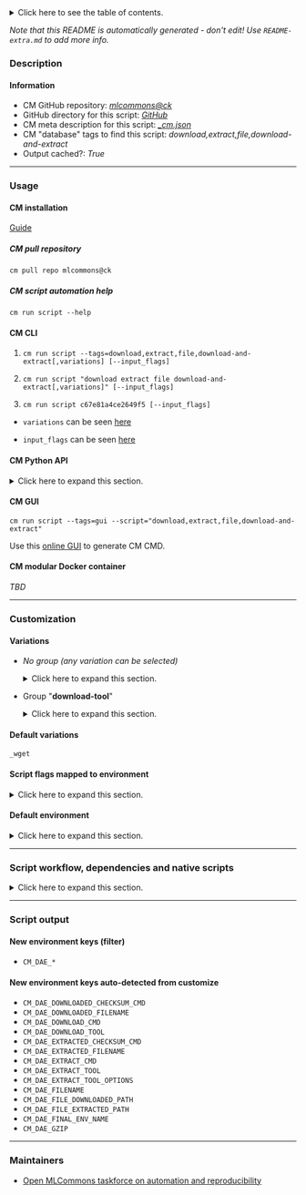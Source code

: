 <details>
<summary>Click here to see the table of contents.</summary>

* [Description](#description)
* [Information](#information)
* [Usage](#usage)
  * [ CM installation](#cm-installation)
  * [ CM script automation help](#cm-script-automation-help)
  * [ CM CLI](#cm-cli)
  * [ CM Python API](#cm-python-api)
  * [ CM GUI](#cm-gui)
  * [ CM modular Docker container](#cm-modular-docker-container)
* [Customization](#customization)
  * [ Variations](#variations)
  * [ Script flags mapped to environment](#script-flags-mapped-to-environment)
  * [ Default environment](#default-environment)
* [Script workflow, dependencies and native scripts](#script-workflow-dependencies-and-native-scripts)
* [Script output](#script-output)
* [New environment keys (filter)](#new-environment-keys-(filter))
* [New environment keys auto-detected from customize](#new-environment-keys-auto-detected-from-customize)
* [Maintainers](#maintainers)

</details>

*Note that this README is automatically generated - don't edit! Use `README-extra.md` to add more info.*

### Description

#### Information

* CM GitHub repository: *[mlcommons@ck](https://github.com/mlcommons/ck/tree/master/cm-mlops)*
* GitHub directory for this script: *[GitHub](https://github.com/mlcommons/ck/tree/master/cm-mlops/script/download-and-extract)*
* CM meta description for this script: *[_cm.json](_cm.json)*
* CM "database" tags to find this script: *download,extract,file,download-and-extract*
* Output cached?: *True*
___
### Usage

#### CM installation

[Guide](https://github.com/mlcommons/ck/blob/master/docs/installation.md)

##### CM pull repository

```cm pull repo mlcommons@ck```

##### CM script automation help

```cm run script --help```

#### CM CLI

1. `cm run script --tags=download,extract,file,download-and-extract[,variations] [--input_flags]`

2. `cm run script "download extract file download-and-extract[,variations]" [--input_flags]`

3. `cm run script c67e81a4ce2649f5 [--input_flags]`

* `variations` can be seen [here](#variations)

* `input_flags` can be seen [here](#script-flags-mapped-to-environment)

#### CM Python API

<details>
<summary>Click here to expand this section.</summary>

```python

import cmind

r = cmind.access({'action':'run'
                  'automation':'script',
                  'tags':'download,extract,file,download-and-extract'
                  'out':'con',
                  ...
                  (other input keys for this script)
                  ...
                 })

if r['return']>0:
    print (r['error'])

```

</details>


#### CM GUI

```cm run script --tags=gui --script="download,extract,file,download-and-extract"```

Use this [online GUI](https://cKnowledge.org/cm-gui/?tags=download,extract,file,download-and-extract) to generate CM CMD.

#### CM modular Docker container

*TBD*

___
### Customization


#### Variations

  * *No group (any variation can be selected)*
    <details>
    <summary>Click here to expand this section.</summary>

    * `_extract`
      - Environment variables:
        - *CM_DAE_EXTRACT_DOWNLOADED*: `yes`
      - Workflow:
    * `_no-remove-extracted`
      - Environment variables:
        - *CM_DAE_REMOVE_EXTRACTED*: `no`
      - Workflow:
    * `_url.#`
      - Environment variables:
        - *CM_DAE_URL*: `#`
      - Workflow:

    </details>


  * Group "**download-tool**"
    <details>
    <summary>Click here to expand this section.</summary>

    * `_curl`
      - Environment variables:
        - *CM_DAE_DOWNLOAD_TOOL*: `curl`
      - Workflow:
    * **`_wget`** (default)
      - Environment variables:
        - *CM_DAE_DOWNLOAD_TOOL*: `wget`
      - Workflow:

    </details>


#### Default variations

`_wget`

#### Script flags mapped to environment
<details>
<summary>Click here to expand this section.</summary>

* `--url=value`  &rarr;  `CM_DAE_URL=value`

**Above CLI flags can be used in the Python CM API as follows:**

```python
r=cm.access({... , "url":...}
```

</details>

#### Default environment

<details>
<summary>Click here to expand this section.</summary>

These keys can be updated via `--env.KEY=VALUE` or `env` dictionary in `@input.json` or using script flags.


</details>

___
### Script workflow, dependencies and native scripts

<details>
<summary>Click here to expand this section.</summary>

  1. Read "deps" on other CM scripts from [meta](https://github.com/mlcommons/ck/tree/master/cm-mlops/script/download-and-extract/_cm.json)
  1. ***Run "preprocess" function from [customize.py](https://github.com/mlcommons/ck/tree/master/cm-mlops/script/download-and-extract/customize.py)***
  1. Read "prehook_deps" on other CM scripts from [meta](https://github.com/mlcommons/ck/tree/master/cm-mlops/script/download-and-extract/_cm.json)
  1. ***Run native script if exists***
     * [run.sh](https://github.com/mlcommons/ck/tree/master/cm-mlops/script/download-and-extract/run.sh)
  1. Read "posthook_deps" on other CM scripts from [meta](https://github.com/mlcommons/ck/tree/master/cm-mlops/script/download-and-extract/_cm.json)
  1. ***Run "postrocess" function from [customize.py](https://github.com/mlcommons/ck/tree/master/cm-mlops/script/download-and-extract/customize.py)***
  1. Read "post_deps" on other CM scripts from [meta](https://github.com/mlcommons/ck/tree/master/cm-mlops/script/download-and-extract/_cm.json)
</details>

___
### Script output
#### New environment keys (filter)

* `CM_DAE_*`
#### New environment keys auto-detected from customize

* `CM_DAE_DOWNLOADED_CHECKSUM_CMD`
* `CM_DAE_DOWNLOADED_FILENAME`
* `CM_DAE_DOWNLOAD_CMD`
* `CM_DAE_DOWNLOAD_TOOL`
* `CM_DAE_EXTRACTED_CHECKSUM_CMD`
* `CM_DAE_EXTRACTED_FILENAME`
* `CM_DAE_EXTRACT_CMD`
* `CM_DAE_EXTRACT_TOOL`
* `CM_DAE_EXTRACT_TOOL_OPTIONS`
* `CM_DAE_FILENAME`
* `CM_DAE_FILE_DOWNLOADED_PATH`
* `CM_DAE_FILE_EXTRACTED_PATH`
* `CM_DAE_FINAL_ENV_NAME`
* `CM_DAE_GZIP`
___
### Maintainers

* [Open MLCommons taskforce on automation and reproducibility](https://github.com/mlcommons/ck/blob/master/docs/taskforce.md)